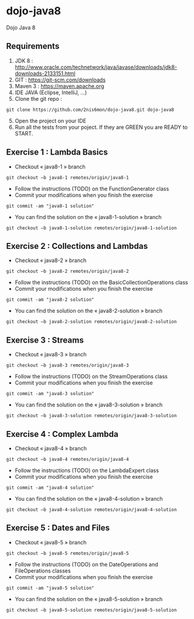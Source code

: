 # dojo-java8

Dojo Java 8

## Requirements
1. JDK 8 : http://www.oracle.com/technetwork/java/javase/downloads/jdk8-downloads-2133151.html
2. GIT : https://git-scm.com/downloads
3. Maven 3 : https://maven.apache.org
4. IDE JAVA (Eclipse, IntelliJ, ...)
4. Clone the git repo : 
```
git clone https://github.com/2nis6mon/dojo-java8.git dojo-java8
```
5. Open the project on your IDE
6. Run all the tests from your poject. If they are GREEN you are READY to START.

## Exercise 1 : Lambda Basics
- Checkout « java8-1 » branch
```
git checkout –b java8-1 remotes/origin/java8-1
```
- Follow the instructions (TODO) on the FunctionGenerator class
- Commit your modifications when you finish the exercise
```
git commit -am "java8-1 solution"
```
- You can find the solution on the « java8-1-solution »  branch 
```
git checkout –b java8-1-solution remotes/origin/java8-1-solution
```

## Exercise 2 : Collections and Lambdas
- Checkout « java8-2 » branch
```
git checkout –b java8-2 remotes/origin/java8-2
```
- Follow the instructions (TODO) on the BasicCollectionOperations class
- Commit your modifications when you finish the exercise
```
git commit -am "java8-2 solution"
```
- You can find the solution on the « java8-2-solution »  branch 
```
git checkout –b java8-2-solution remotes/origin/java8-2-solution
```

## Exercise 3 : Streams
- Checkout « java8-3 » branch
```
git checkout –b java8-3 remotes/origin/java8-3
```
- Follow the instructions (TODO) on the StreamOperations class
- Commit your modifications when you finish the exercise
```
git commit -am "java8-3 solution"
```
- You can find the solution on the « java8-3-solution »  branch 
```
git checkout –b java8-3-solution remotes/origin/java8-3-solution
```

## Exercise 4 : Complex Lambda
- Checkout « java8-4 » branch
```
git checkout –b java8-4 remotes/origin/java8-4
```
- Follow the instructions (TODO) on the LambdaExpert class
- Commit your modifications when you finish the exercise
```
git commit -am "java8-4 solution"
```
- You can find the solution on the « java8-4-solution »  branch 
```
git checkout –b java8-4-solution remotes/origin/java8-4-solution
```

## Exercise 5 : Dates and Files
- Checkout « java8-5 » branch
```
git checkout –b java8-5 remotes/origin/java8-5
```
- Follow the instructions (TODO) on the DateOperations and FileOperations classes
- Commit your modifications when you finish the exercise
```
git commit -am "java8-5 solution"
```
- You can find the solution on the « java8-5-solution »  branch 
```
git checkout –b java8-5-solution remotes/origin/java8-5-solution
```